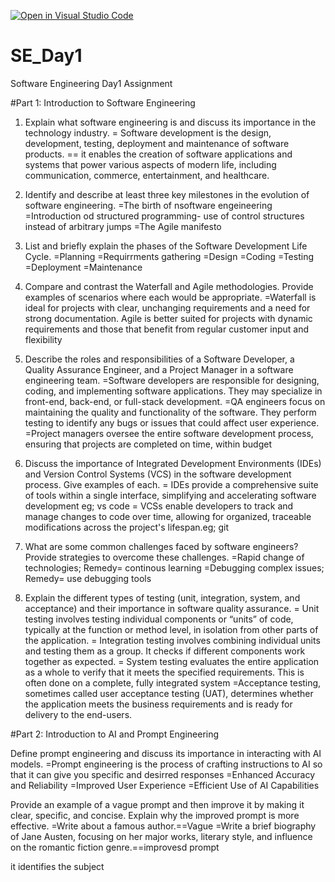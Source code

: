 [![Open in Visual Studio Code](https://classroom.github.com/assets/open-in-vscode-2e0aaae1b6195c2367325f4f02e2d04e9abb55f0b24a779b69b11b9e10269abc.svg)](https://classroom.github.com/online_ide?assignment_repo_id=16960400&assignment_repo_type=AssignmentRepo)
# SE_Day1
Software Engineering Day1 Assignment

#Part 1: Introduction to Software Engineering

1) Explain what software engineering is and discuss its importance in the technology industry.
= Software development is the design, development, testing, deployment and maintenance of software products.
== it enables the creation of software applications and systems that power various aspects of modern life, including communication, commerce, entertainment, and healthcare.


2) Identify and describe at least three key milestones in the evolution of software engineering.
=The birth of nsoftware engeineering
=Introduction od structured programming- use of control structures instead of arbitrary jumps
=The Agile manifesto


3) List and briefly explain the phases of the Software Development Life Cycle.
=Planning
=Requirrments gathering
=Design
=Coding
=Testing
=Deployment
=Maintenance


4) Compare and contrast the Waterfall and Agile methodologies. Provide examples of scenarios where each would be appropriate.
=Waterfall is ideal for projects with clear, unchanging requirements and a need for strong documentation. Agile is better suited for projects with dynamic requirements and those that benefit from regular customer input and flexibility

5) Describe the roles and responsibilities of a Software Developer, a Quality Assurance Engineer, and a Project Manager in a software engineering team.
=Software developers are responsible for designing, coding, and implementing software applications. They may specialize in front-end, back-end, or full-stack development.
=QA engineers focus on maintaining the quality and functionality of the software. They perform testing to identify any bugs or issues that could affect user experience.
=Project managers oversee the entire software development process, ensuring that projects are completed on time, within budget

6) Discuss the importance of Integrated Development Environments (IDEs) and Version Control Systems (VCS) in the software development process. Give examples of each.
= IDEs provide a comprehensive suite of tools within a single interface, simplifying and accelerating software development eg; vs code
= VCSs enable developers to track and manage changes to code over time, allowing for organized, traceable modifications across the project's lifespan.eg; git


7) What are some common challenges faced by software engineers? Provide strategies to overcome these challenges.
=Rapid change of technologies; Remedy= continous learning
=Debugging complex issues; Remedy= use debugging tools


8) Explain the different types of testing (unit, integration, system, and acceptance) and their importance in software quality assurance.
= Unit testing involves testing individual components or “units” of code, typically at the function or method level, in isolation from other parts of the application.
= Integration testing involves combining individual units and testing them as a group. It checks if different components work together as expected.
= System testing evaluates the entire application as a whole to verify that it meets the specified requirements. This is often done on a complete, fully integrated system
=Acceptance testing, sometimes called user acceptance testing (UAT), determines whether the application meets the business requirements and is ready for delivery to the end-users.

#Part 2: Introduction to AI and Prompt Engineering


Define prompt engineering and discuss its importance in interacting with AI models.
=Prompt engineering is the process of crafting instructions to AI so that it can give you specific and desirred responses
=Enhanced Accuracy and Reliability
=Improved User Experience
=Efficient Use of AI Capabilities


Provide an example of a vague prompt and then improve it by making it clear, specific, and concise. Explain why the improved prompt is more effective.
=Write about a famous author.==Vague
=Write a brief biography of Jane Austen, focusing on her major works, literary style, and influence on the romantic fiction genre.==improvesd prompt

it identifies the subject